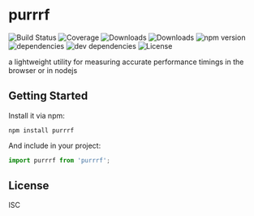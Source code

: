# purrrf

![Build Status](https://img.shields.io/travis/tyler-g/purrrf.svg)
![Coverage](https://img.shields.io/coveralls/tyler-g/purrrf.svg)
![Downloads](https://img.shields.io/npm/dm/purrrf.svg)
![Downloads](https://img.shields.io/npm/dt/purrrf.svg)
![npm version](https://img.shields.io/npm/v/purrrf.svg)
![dependencies](https://img.shields.io/david/tyler-g/purrrf.svg)
![dev dependencies](https://img.shields.io/david/dev/tyler-g/purrrf.svg)
![License](https://img.shields.io/npm/l/purrrf.svg)

a lightweight utility for measuring accurate performance timings in the browser or in nodejs

## Getting Started

Install it via npm:

```shell
npm install purrrf
```

And include in your project:

```javascript
import purrrf from 'purrrf';
```

## License

ISC
